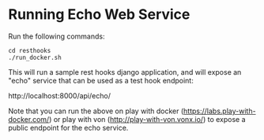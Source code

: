 
# Running Echo Web Service

Run the following commands:

```
cd resthooks
./run_docker.sh
```

This will run a sample rest hooks django application, and will expose an "echo" service that can be used as a test hook endpoint:

http://localhost:8000/api/echo/

Note that you can run the above on play with docker (https://labs.play-with-docker.com/) or play with von (http://play-with-von.vonx.io/) to expose a public endpoint for the echo service.
